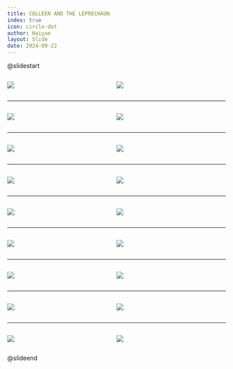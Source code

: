 ```yaml
---
title: COLLEEN AND THE LEPRECHAUN
index: true
icon: circle-dot
author: Haiyue
layout: Slide
date: 2024-09-22
---
```

 
@slidestart

<div style="display:flex">
<div style="flex:1">

![](https://raw.githubusercontent.com/yclord/reading/refs/heads/master/english/Level-N/COLLEEN%20AND%20THE%20LEPRECHAUN/001.webp)
</div>
<div style="flex:1">

![](https://raw.githubusercontent.com/yclord/reading/refs/heads/master/english/Level-N/COLLEEN%20AND%20THE%20LEPRECHAUN/002.webp)
</div>
</div>

---

<div style="display:flex">
<div style="flex:1">

![](https://raw.githubusercontent.com/yclord/reading/refs/heads/master/english/Level-N/COLLEEN%20AND%20THE%20LEPRECHAUN/003.webp)
</div>
<div style="flex:1">

![](https://raw.githubusercontent.com/yclord/reading/refs/heads/master/english/Level-N/COLLEEN%20AND%20THE%20LEPRECHAUN/004.webp)
</div>
</div>

---

<div style="display:flex">
<div style="flex:1">

![](https://raw.githubusercontent.com/yclord/reading/refs/heads/master/english/Level-N/COLLEEN%20AND%20THE%20LEPRECHAUN/005.webp)
</div>
<div style="flex:1">

![](https://raw.githubusercontent.com/yclord/reading/refs/heads/master/english/Level-N/COLLEEN%20AND%20THE%20LEPRECHAUN/006.webp)
</div>
</div>

---

<div style="display:flex">
<div style="flex:1">

![](https://raw.githubusercontent.com/yclord/reading/refs/heads/master/english/Level-N/COLLEEN%20AND%20THE%20LEPRECHAUN/007.webp)
</div>
<div style="flex:1">

![](https://raw.githubusercontent.com/yclord/reading/refs/heads/master/english/Level-N/COLLEEN%20AND%20THE%20LEPRECHAUN/008.webp)
</div>
</div>

---

<div style="display:flex">
<div style="flex:1">

![](https://raw.githubusercontent.com/yclord/reading/refs/heads/master/english/Level-N/COLLEEN%20AND%20THE%20LEPRECHAUN/009.webp)
</div>
<div style="flex:1">

![](https://raw.githubusercontent.com/yclord/reading/refs/heads/master/english/Level-N/COLLEEN%20AND%20THE%20LEPRECHAUN/010.webp)
</div>
</div>

---

<div style="display:flex">
<div style="flex:1">

![](https://raw.githubusercontent.com/yclord/reading/refs/heads/master/english/Level-N/COLLEEN%20AND%20THE%20LEPRECHAUN/011.webp)
</div>
<div style="flex:1">

![](https://raw.githubusercontent.com/yclord/reading/refs/heads/master/english/Level-N/COLLEEN%20AND%20THE%20LEPRECHAUN/012.webp)
</div>
</div>

---

<div style="display:flex">
<div style="flex:1">

![](https://raw.githubusercontent.com/yclord/reading/refs/heads/master/english/Level-N/COLLEEN%20AND%20THE%20LEPRECHAUN/013.webp)
</div>
<div style="flex:1">

![](https://raw.githubusercontent.com/yclord/reading/refs/heads/master/english/Level-N/COLLEEN%20AND%20THE%20LEPRECHAUN/014.webp)
</div>
</div>

---

<div style="display:flex">
<div style="flex:1">

![](https://raw.githubusercontent.com/yclord/reading/refs/heads/master/english/Level-N/COLLEEN%20AND%20THE%20LEPRECHAUN/015.webp)
</div>
<div style="flex:1">

![](https://raw.githubusercontent.com/yclord/reading/refs/heads/master/english/Level-N/COLLEEN%20AND%20THE%20LEPRECHAUN/016.webp)
</div>
</div>

---

<div style="display:flex">
<div style="flex:1">

![](https://raw.githubusercontent.com/yclord/reading/refs/heads/master/english/Level-N/COLLEEN%20AND%20THE%20LEPRECHAUN/017.webp)
</div>
<div style="flex:1">

![](https://raw.githubusercontent.com/yclord/reading/refs/heads/master/english/Level-N/COLLEEN%20AND%20THE%20LEPRECHAUN/018.webp)
</div>
</div>

@slideend
